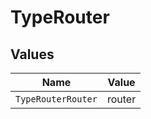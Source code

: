 # TypeRouter


## Values

| Name               | Value              |
| ------------------ | ------------------ |
| `TypeRouterRouter` | router             |